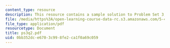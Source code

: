 ```yaml
---
content_type: resource
description: This resource contains a sample solution to Problem Set 3, Question 2.
file: /media/https%3A/open-learning-course-data-rc.s3.amazonaws.com/5-43-advanced-organic-chemistry-spring-2007/0bb352dce6703c998fe2ca1f0a69c059_ps3q2.pdf
file_type: application/pdf
resourcetype: Document
title: ps3q2.pdf
uid: 0bb352dc-e670-3c99-8fe2-ca1f0a69c059
---
```

